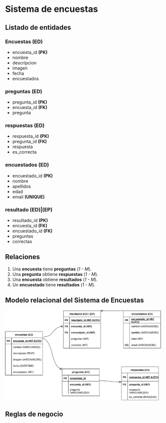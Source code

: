 # Sistema de encuestas

## Listado de entidades

### Encuestas **(ED)**

- encuesta_id **(PK)**
- nombre
- descripcion
- imagen
- fecha
- encuestados

### preguntas **(ED)**

- pregunta_id **(PK)**
- encuesta_id **(FK)**
- pregunta

### respuestas **(ED)**

- respuesta_id **(PK)**
- pregunta_id **(FK)**
- respuesta
- es_correcta

### encuestados **(ED)**

- encuestado_id **(PK)**
- nombre
- apellidos
- edad
- email **(UNIQUE)**

### resultado **(ED)|(EP)**

- resultado_id **(PK)**
- encuesta_id **(FK)**
- encuestado_id **(FK)**
- preguntas
- correctas

## Relaciones

1. Una **encuesta** tiene **preguntas** (_1 - M_).
1. Una **pregunta** obtiene **respuestas** (_1 - M_).
1. Una **encuesta** obtiene **resultados** (_1 - M_).
1. Un **encuestado** tiene **resultados** (_1 - M_).

## Modelo relacional del Sistema de Encuestas

![Sistema de encuestas](./sistema_encuestas.drawio.png)

## Reglas de negocio
